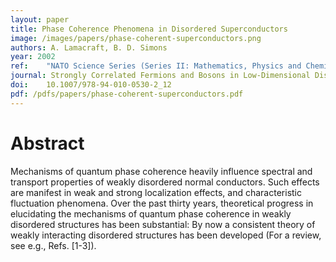 ```yaml
---
layout: paper
title: Phase Coherence Phenomena in Disordered Superconductors
image: /images/papers/phase-coherent-superconductors.png
authors: A. Lamacraft, B. D. Simons
year: 2002
ref: 	"NATO Science Series (Series II: Mathematics, Physics and Chemistry), vol 72. Springer, Dordrecht"
journal: Strongly Correlated Fermions and Bosons in Low-Dimensional Disordered Systems
doi: 	10.1007/978-94-010-0530-2_12
pdf: /pdfs/papers/phase-coherent-superconductors.pdf
---
```


# Abstract

Mechanisms of quantum phase coherence heavily influence spectral and transport properties of weakly disordered normal conductors. Such effects are manifest in weak and strong localization effects, and characteristic fluctuation phenomena. Over the past thirty years, theoretical progress in elucidating the mechanisms of quantum phase coherence in weakly disordered structures has been substantial: By now a consistent theory of weakly interacting disordered structures has been developed (For a review, see e.g., Refs. [1-3]).
